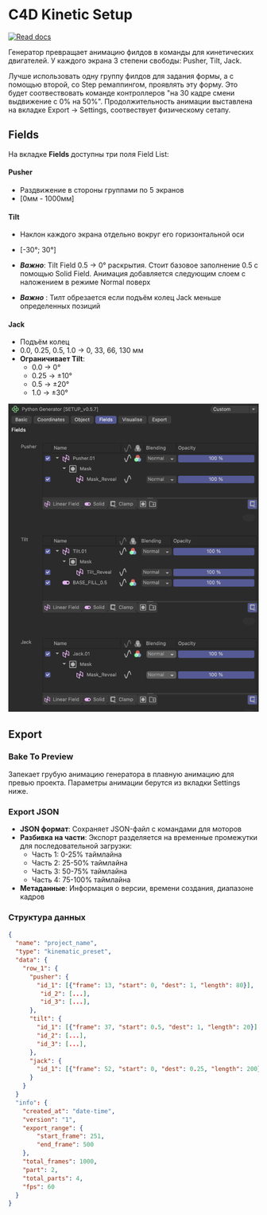 

# C4D Kinetic Setup
<a href="https://github.com/gitkarpik/c4d-kinetic-setup?tab=readme-ov-file#c4d-kinetic-setup"><img src="https://img.shields.io/badge/Read-Docs-blue" alt="Read docs"></a>


Генератор превращает анимацию филдов в команды для  кинетических двигателей. У каждого экрана 3 степени свободы: Pusher, Tilt, Jack.

Лучше использовать одну группу филдов для задания формы, а с помощью второй, со Step ремаппингом, проявлять эту форму. Это будет соотвествовать команде контроллеров  "на 30 кадре смени выдвижение с 0% на 50%". Продолжительность анимации выставлена на вкладке Export -> Settings, соотвествует физическому сетапу.


## Fields

На вкладке **Fields** доступны три поля Field List:
#### Pusher 
* Раздвижение в стороны группами по 5 экранов
* [0мм - 1000мм]

#### Tilt
- Наклон каждого экрана отдельно вокруг его горизонтальной оси
- [-30°; 30°]

- ***Важно***: Tilt Field 0.5 -> 0° раскрытия. Стоит базовое заполнение 0.5 с помощью Solid Field. Анимация добавляется следующим слоем с наложением в режиме Normal поверх
- ***Важно*** : Тилт обрезается если подъём колец Jack меньше определенных позиций


#### Jack
- Подъём колец
- 0.0, 0.25, 0.5, 1.0 -> 0, 33, 66, 130 мм
- **Ограничивает Tilt**: 
  - 0.0 -> 0°
  - 0.25 -> ±10° 
  - 0.5 -> ±20°
  - 1.0 -> ±30°


![Fields tab screenshot](readme-img/Fields.png)



## Export

### Bake To Preview
Запекает грубую анимацию генератора в плавную анимацию для превью проекта. Параметры анимации берутся из вкладки Settings ниже.

### Export JSON
- **JSON формат**: Сохраняет JSON-файл с командами для моторов
- **Разбивка на части**: Экспорт разделяется на временные промежутки для последовательной загрузки:
  - Часть 1: 0-25% таймлайна
  - Часть 2: 25-50% таймлайна  
  - Часть 3: 50-75% таймлайна
  - Часть 4: 75-100% таймлайна
- **Метаданные**: Информация о версии, времени создания, диапазоне кадров

### Структура данных
```json
{
  "name": "project_name",
  "type": "kinematic_preset",
  "data": {
    "row_1": {
      "pusher": {
        "id_1": [{"frame": 13, "start": 0, "dest": 1, "length": 80}],
         "id_2": [...],
         "id_3": [...],
      },
      "tilt": {
        "id_1": [{"frame": 37, "start": 0.5, "dest": 1, "length": 20}],
        "id_2": [...],
        "id_3": [...],
      },
      "jack": {
        "id_1": [{"frame": 52, "start": 0, "dest": 0.25, "length": 200}]
      }
    }
  }
  "info": {
    "created_at": "date-time",
    "version": "1",
    "export_range": {
        "start_frame": 251,
        "end_frame": 500
    },
    "total_frames": 1000,
    "part": 2,
    "total_parts": 4,
    "fps": 60
  }
}
```
